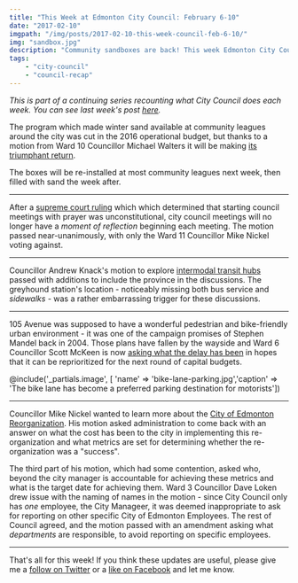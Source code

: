 ```yaml
---
title: "This Week at Edmonton City Council: February 6-10"
date: "2017-02-10"
imgpath: "/img/posts/2017-02-10-this-week-council-feb-6-10/"
img: "sandbox.jpg"
description: "Community sandboxes are back! This week Edmonton City Council also talked about 105 ave streetscape delays, and intermodal transit hubs"
tags: 
    - "city-council"
    - "council-recap"
---
```


*This is part of a continuing series recounting what City Council does each week. You can see last week's post [here](/blog/2017/02/03/this-week-city-council-jan-30-feb-3/).*

The program which made winter sand available at community leagues around the city was cut in the 2016 operational budget,
but thanks to a motion from Ward 10 Councillor Michael Walters it will be making [its triumphant return](http://edmonton.ctvnews.ca/city-council-to-bring-back-sandbox-program-1.3275374).

The boxes will be re-installed at most community leagues next week, then filled with sand the week after.

---

After a [supreme court ruling](http://www.cbc.ca/news/canada/edmonton/no-moment-of-reflection-at-edmonton-city-council-1.3800422) which
which determined that starting council meetings with prayer was unconstitutional, city council meetings will no longer have
a _moment of reflection_ beginning each meeting. The motion passed near-unanimously, with only the Ward 11 Councillor Mike Nickel voting against.

---

Councillor Andrew Knack's motion to explore [intermodal transit hubs](http://edmontonjournal.com/news/local-news/city-councillor-pushes-for-transportation-hub-in-light-of-remote-greyhound-terminal)
passed with additions to include the province in the discussions. The greyhound station's location - noticeably missing both bus service
and _sidewalks_ - was a rather embarrassing trigger for these discussions.


---

105 Avenue was supposed to have a wonderful pedestrian and bike-friendly urban environment - it was one of the campaign
promises of Stephen Mandel back in 2004. Those plans have fallen by the wayside and Ward 6 Councillor Scott McKeen is
now [asking what the delay has been](http://edmontonjournal.com/news/local-news/bitterly-disappointed-developer-wants-answers-on-north-edge-failures)
in hopes that it can be reprioritized for the next round of capital budgets.

@include('_partials.image', [ 'name' => 'bike-lane-parking.jpg','caption' => 'The bike lane has become a preferred parking destination for motorists'])

---

Councillor Mike Nickel wanted to learn more about the [City of Edmonton Reorganization](http://blog.mastermaq.ca/2016/01/28/the-city-of-edmonton-is-reorganizing-in-support-of-functional-integration/).
His motion asked administration to come back with an answer on what the cost has been to the city in implementing this re-organization
and what metrics are set for determining whether the re-organization was a "success". 

The third part of his motion, which had some contention, asked
who, beyond the city manager is accountable for achieving these metrics and what is the target date for achieving them.
Ward 3 Councillor Dave Loken drew issue with the naming of names in the motion - since City Council only has _one_ employee, the City Manageer,
it was deemed inappropriate to ask for reporting on other specific City of Edmonton Employees. The rest of Council agreed,
and the motion passed with an amendment asking what _departments_ are responsible, to avoid reporting on specific employees.

---

That's all for this week! If you think these updates are useful, please give me a [follow on Twitter](https://twitter.com/troypavlek)
or a [like on Facebook](https://facebook.com/TroyPavlekWard11) and let me know.

